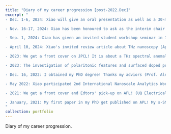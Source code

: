 ```yaml
---
title: "Diary of my career progression [post-2022.Dec]"
excerpt: "
- Dec. 1-6, 2024: Xiao will give an oral presentation as well as a 30-min talk for attocube s-SONM workshop in NFO-17 / AIP Congress 2024 [held in Melbourne]! It is the first time for Xiao to attend near-field optics conferences! Stay tuned!

- Nov. 16-17, 2024: Xiao has been honoured to ask as the interim chair for morning sessions in ISUPTW 2024 [THz part] and also delivered an invited talk about THz nanoscopy. (Thanks Prof. Tianwu Wang)

- Sep. 1, 2024: Xiao has given an invited student workshop seminar in IRMMW-THz 2024 in Perth, Australia. (Thanks Prof. Vincent Wallace and Prof. Aleksandar D. Rakić)

- April 10, 2024: Xiao's invited review article about THz nanoscopy [Applied Physics Review] is selected as Feature article by Editors!

- 2023: We get a front cover on JPCL! It is about a THz spectral anomaly found on Tantalum oxides (UQ Electrical Engineering and Physics Collaboration)

- 2023: The investigation of polaritonic features and surfaced doped property of nominally high-resistivity silicon nanodevices has been finally published on Nanophotonics! (UQ Electrical Engineering and Physics Collaboration)

- Dec. 16, 2022: I obtained my PhD degree! Thanks my adviors (Prof. Aleksandar D. Rakić and Dr. Karl Bertling) and my examination committee (Prof. Roger Lewis, Prof. Mengkun Liu, and committee chair Prof. Markus Barth)! 

- May 2022: Xiao participated 2nd International Nanoscale Analytics Workshop (Munich, Germany) --- for the first time to enter Europe and for the first time see SNOM leading experts face to face, not just on the papers! Bravo!

- 2021: We get a front cover and Edtors' pick-up on APL! (UQ Electrical Engineering and Physics Collaboration)

- January, 2021: My first paper in my PhD get published on APL! My s-SNOM journey begins from here.
"
collection: portfolio
---
```

Diary of my career progression.